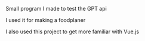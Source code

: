 Small program I made to test the GPT api

I used it for making a foodplaner

I also used this project to get more familiar with Vue.js
